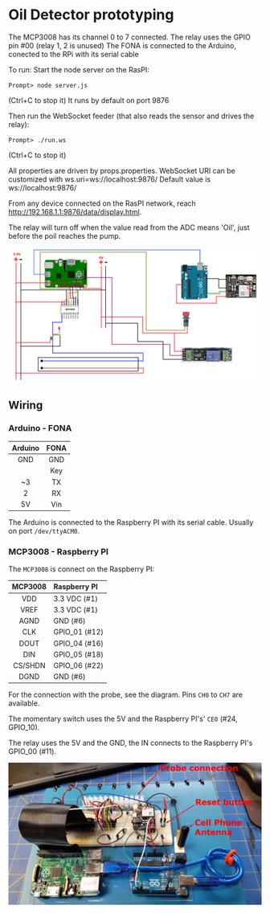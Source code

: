 # Oil Detector prototyping

The MCP3008 has its channel 0 to 7 connected.
The relay uses the GPIO pin #00 (relay 1, 2 is unused)
The FONA is connected to the Arduino, conected to the RPi with its serial cable

To run:
Start the node server on the RasPI:
```
Prompt> node server.js
```
(Ctrl+C to stop it)
It runs by default on port 9876

Then run the WebSocket feeder (that also reads the sensor and drives the relay):
```
Prompt> ./run.ws
```
(Ctrl+C to stop it)

All properties are driven by props.properties.
WebSocket URI can be customized with ws.uri=ws://localhost:9876/
Default value is ws://localhost:9876/

From any device connected on the RasPI network, reach 
http://192.168.1.1:9876/data/display.html.

The relay will turn off when the value read from the ADC means 'Oil', just before the poil reaches the pump.

![Wiring](doc/bold.wiring.png "Wiring")

## Wiring
### Arduino - FONA
| Arduino | FONA |
|:-------:|:----:|
| GND | GND |
|     | Key |
| ~3  | TX |
| 2   | RX |
| 5V  | Vin |

The Arduino is connected to the Raspberry PI with its serial cable. Usually on port `/dev/ttyACM0`.

### MCP3008 - Raspberry PI
The `MCP3008` is connect on the Raspberry PI:

| MCP3008 | Raspberry PI |
|:-------:|:-------------|
| VDD     | 3.3 VDC (#1) |
| VREF    | 3.3 VDC (#1) |
| AGND    | GND (#6)     |
| CLK     | GPIO_01 (#12) |
| DOUT    | GPIO_04 (#16) |
| DIN     | GPIO_05 (#18) |
| CS/SHDN | GPIO_06 (#22) |
| DGND    | GND (#6) |

For the connection with the probe, see the diagram. Pins `CH0` to `CH7` are available.

The momentary switch uses the 5V and the Raspberry PI's' `CE0` (#24, GPIO_10).

The relay uses the 5V and the GND, the IN connects to the Raspberry PI's GPIO_00 (#11).

![Prototype](doc/prototype.png "Prototype")
